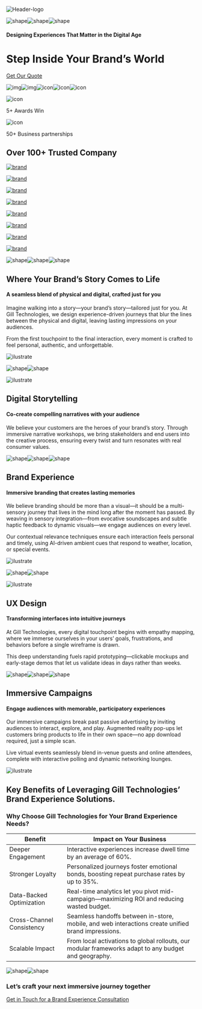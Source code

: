 ![Header-logo](https://digital-flow-solutions.github.io/Gill-Technologies-Website/img/favicon.png)

![shape](https://digital-flow-solutions.github.io/Gill-Technologies-Website/img/shape/star-3b.svg)![shape](https://digital-flow-solutions.github.io/Gill-Technologies-Website/img/shape/star-4b.svg)![shape](https://digital-flow-solutions.github.io/Gill-Technologies-Website/img/shape/star-2.svg)

#### Designing Experiences That Matter in the Digital Age

# Step Inside     Your Brand’s  World

[Get Our Quote](https://digital-flow-solutions.github.io/Gill-Technologies-Website/contact.html)

![img](https://digital-flow-solutions.github.io/Gill-Technologies-Website/img/service/hero-experience-2.png)![img](https://digital-flow-solutions.github.io/Gill-Technologies-Website/img/service/hero-experience-1.png)![icon](https://digital-flow-solutions.github.io/Gill-Technologies-Website/img/shape/arrow-1b.svg)![icon](https://digital-flow-solutions.github.io/Gill-Technologies-Website/img/shape/arrow-2b.svg)![icon](https://digital-flow-solutions.github.io/Gill-Technologies-Website/img/shape/arrow-3b.svg)

![icon](https://digital-flow-solutions.github.io/Gill-Technologies-Website/img/icon/icon-13b.svg)

5+
Awards Win


![icon](https://digital-flow-solutions.github.io/Gill-Technologies-Website/img/icon/icon-14b.svg)

50+
Business partnerships


## Over  100+  Trusted Company

[![brand](https://digital-flow-solutions.github.io/Gill-Technologies-Website/img/brand/pepsico.png)](https://digital-flow-solutions.github.io/Gill-Technologies-Website/experience.html#)

[![brand](https://digital-flow-solutions.github.io/Gill-Technologies-Website/img/brand/BritBox.png)](https://digital-flow-solutions.github.io/Gill-Technologies-Website/experience.html#)

[![brand](https://digital-flow-solutions.github.io/Gill-Technologies-Website/img/brand/Mars.png)](https://digital-flow-solutions.github.io/Gill-Technologies-Website/experience.html#)

[![brand](https://digital-flow-solutions.github.io/Gill-Technologies-Website/img/brand/NTUC-Singapore.png)](https://digital-flow-solutions.github.io/Gill-Technologies-Website/experience.html#)

[![brand](https://digital-flow-solutions.github.io/Gill-Technologies-Website/img/brand/Bimbo-Canada.png)](https://digital-flow-solutions.github.io/Gill-Technologies-Website/experience.html#)

[![brand](https://digital-flow-solutions.github.io/Gill-Technologies-Website/img/brand/Burlington.png)](https://digital-flow-solutions.github.io/Gill-Technologies-Website/experience.html#)

[![brand](https://digital-flow-solutions.github.io/Gill-Technologies-Website/img/brand/Ricola-Candies.png)](https://digital-flow-solutions.github.io/Gill-Technologies-Website/experience.html#)

[![brand](https://digital-flow-solutions.github.io/Gill-Technologies-Website/img/brand/Nike-China.png)](https://digital-flow-solutions.github.io/Gill-Technologies-Website/experience.html#)

![shape](https://digital-flow-solutions.github.io/Gill-Technologies-Website/img/shape/star-3b.svg)![shape](https://digital-flow-solutions.github.io/Gill-Technologies-Website/img/shape/globe-yellow.png)![shape](https://digital-flow-solutions.github.io/Gill-Technologies-Website/img/shape/globe-yellow.png)

## Where Your Brand’s Story Comes to Life

#### A seamless blend of physical and digital, crafted just for you

Imagine walking into a story—your brand’s story—tailored just for you. At Gill Technologies, we design experience-driven journeys that blur the lines between the physical and digital, leaving lasting impressions on your audiences.

From the first touchpoint to the final interaction, every moment is crafted to feel personal, authentic, and unforgettable.

![ilustrate](https://digital-flow-solutions.github.io/Gill-Technologies-Website/img/service/experience-first-Solution-1.avif)

![shape](https://digital-flow-solutions.github.io/Gill-Technologies-Website/img/shape/star-3b.svg)![shape](https://digital-flow-solutions.github.io/Gill-Technologies-Website/img/shape/globe-yellow.png)

![ilustrate](https://digital-flow-solutions.github.io/Gill-Technologies-Website/img/service/experience-second-Solution-1.avif)

## Digital Storytelling

#### Co-create compelling narratives with your audience

We believe your customers are the heroes of your brand’s story. Through immersive narrative workshops, we bring stakeholders and end users into the creative process, ensuring every twist and turn resonates with real consumer values.

![shape](https://digital-flow-solutions.github.io/Gill-Technologies-Website/img/shape/star-3b.svg)![shape](https://digital-flow-solutions.github.io/Gill-Technologies-Website/img/shape/globe-yellow.png)![shape](https://digital-flow-solutions.github.io/Gill-Technologies-Website/img/shape/globe-yellow.png)

## Brand Experience

#### Immersive branding that creates lasting memories

We believe branding should be more than a visual—it should be a multi-sensory journey that lives in the mind long after the moment has passed. By weaving in sensory integration—from evocative soundscapes and subtle haptic feedback to dynamic visuals—we engage audiences on every level.

Our contextual relevance techniques ensure each interaction feels personal and timely, using AI-driven ambient cues that respond to weather, location, or special events.

![ilustrate](https://digital-flow-solutions.github.io/Gill-Technologies-Website/img/service/experience-third-Solution-1.jpg)

![shape](https://digital-flow-solutions.github.io/Gill-Technologies-Website/img/shape/star-3b.svg)![shape](https://digital-flow-solutions.github.io/Gill-Technologies-Website/img/shape/globe-yellow.png)

![ilustrate](https://digital-flow-solutions.github.io/Gill-Technologies-Website/img/service/experience-fourth-Solution-1.avif)

## UX  Design

#### Transforming interfaces into intuitive journeys

At Gill Technologies, every digital touchpoint begins with empathy mapping, where we immerse ourselves in your users’ goals, frustrations, and behaviors before a single wireframe is drawn.

This deep understanding fuels rapid prototyping—clickable mockups and early-stage demos that let us validate ideas in days rather than weeks.

![shape](https://digital-flow-solutions.github.io/Gill-Technologies-Website/img/shape/star-3b.svg)![shape](https://digital-flow-solutions.github.io/Gill-Technologies-Website/img/shape/globe-yellow.png)![shape](https://digital-flow-solutions.github.io/Gill-Technologies-Website/img/shape/globe-yellow.png)

## Immersive Campaigns

#### Engage audiences with memorable, participatory experiences

Our immersive campaigns break past passive advertising by inviting audiences to interact, explore, and play. Augmented reality pop-ups let customers bring products to life in their own space—no app download required, just a simple scan.

Live virtual events seamlessly blend in-venue guests and online attendees, complete with interactive polling and dynamic networking lounges.

![ilustrate](https://digital-flow-solutions.github.io/Gill-Technologies-Website/img/service/experience-fifth-Solution-1.avif)

## Key Benefits of Leveraging Gill Technologies’ Brand Experience Solutions.

### Why Choose Gill Technologies for Your Brand Experience Needs?

| Benefit | Impact on Your Business |
| --- | --- |
| Deeper Engagement | Interactive experiences increase dwell time by an average of 60%. |
| Stronger Loyalty | Personalized journeys foster emotional bonds, boosting repeat purchase rates by up to 35%. |
| Data-Backed Optimization | Real-time analytics let you pivot mid-campaign—maximizing ROI and reducing wasted budget. |
| Cross-Channel Consistency | Seamless handoffs between in-store, mobile, and web interactions create unified brand impressions. |
| Scalable Impact | From local activations to global rollouts, our modular frameworks adapt to any budget and geography. |

![shape](https://digital-flow-solutions.github.io/Gill-Technologies-Website/img/shape/line-round-8c.svg)![shape](https://digital-flow-solutions.github.io/Gill-Technologies-Website/img/shape/line-round-8c.svg)

### Let’s craft your next immersive journey together

[Get in Touch for a Brand Experience Consultation](https://digital-flow-solutions.github.io/Gill-Technologies-Website/contact.html)